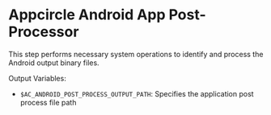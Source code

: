 # Appcircle Android App Post-Processor

This step performs necessary system operations to identify and process the Android output binary files.

Output Variables:
- `$AC_ANDROID_POST_PROCESS_OUTPUT_PATH`: Specifies the application post process file path
